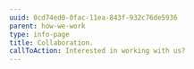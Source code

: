 ```yaml
---
uuid: 0cd74ed0-0fac-11ea-843f-932c76de5936
parent: how-we-work
type: info-page
title: Collaboration.
callToAction: Interested in working with us?
---
```


